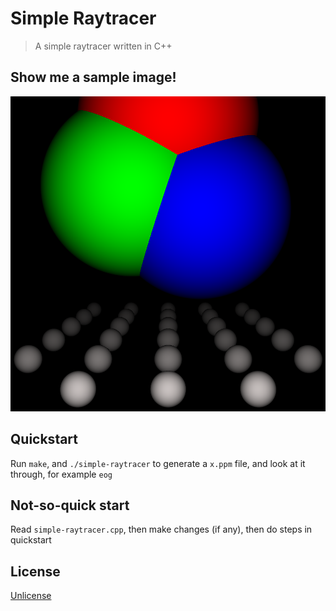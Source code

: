 # Simple Raytracer

> A simple raytracer written in C++

## Show me a sample image!

![expected-result](expected-result.png)

## Quickstart

Run `make`, and `./simple-raytracer` to generate a `x.ppm` file, and look at it through, for example `eog`

## Not-so-quick start

Read `simple-raytracer.cpp`, then make changes (if any), then do steps in quickstart

## License

[Unlicense](LICENSE)
